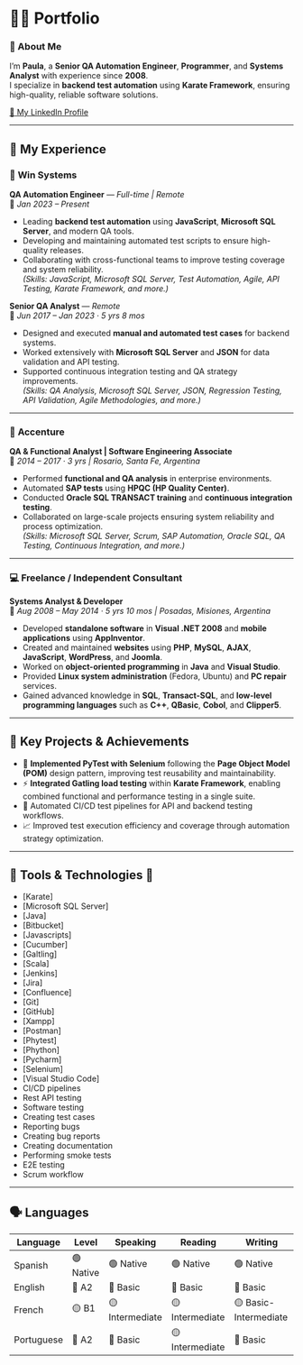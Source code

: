 # 👩‍💻 Portfolio

### 👋 About Me
I’m **Paula**, a **Senior QA Automation Engineer**, **Programmer**, and **Systems Analyst** with experience since **2008**.  
I specialize in **backend test automation** using **Karate Framework**, ensuring high-quality, reliable software solutions.

[🔗 My LinkedIn Profile](https://www.linkedin.com/in/paula-tapia-2b8555111/)

---

## 💼 My Experience

### 🧩 **Win Systems**
**QA Automation Engineer** — *Full-time | Remote*  
📅 *Jan 2023 – Present*

- Leading **backend test automation** using **JavaScript**, **Microsoft SQL Server**, and modern QA tools.
- Developing and maintaining automated test scripts to ensure high-quality releases.
- Collaborating with cross-functional teams to improve testing coverage and system reliability.  
  *(Skills: JavaScript, Microsoft SQL Server, Test Automation, Agile, API Testing, Karate Framework, and more.)*

**Senior QA Analyst** — *Remote*  
📅 *Jun 2017 – Jan 2023 · 5 yrs 8 mos*

- Designed and executed **manual and automated test cases** for backend systems.
- Worked extensively with **Microsoft SQL Server** and **JSON** for data validation and API testing.
- Supported continuous integration testing and QA strategy improvements.  
  *(Skills: QA Analysis, Microsoft SQL Server, JSON, Regression Testing, API Validation, Agile Methodologies, and more.)*

---

### 🧠 **Accenture**
**QA & Functional Analyst | Software Engineering Associate**  
📅 *2014 – 2017 · 3 yrs | Rosario, Santa Fe, Argentina*

- Performed **functional and QA analysis** in enterprise environments.
- Automated **SAP tests** using **HPQC (HP Quality Center)**.
- Conducted **Oracle SQL TRANSACT training** and **continuous integration testing**.
- Collaborated on large-scale projects ensuring system reliability and process optimization.  
  *(Skills: Microsoft SQL Server, Scrum, SAP Automation, Oracle SQL, QA Testing, Continuous Integration, and more.)*

---

### 💻 **Freelance / Independent Consultant**
**Systems Analyst & Developer**  
📅 *Aug 2008 – May 2014 · 5 yrs 10 mos | Posadas, Misiones, Argentina*

- Developed **standalone software** in **Visual .NET 2008** and **mobile applications** using **AppInventor**.
- Created and maintained **websites** using **PHP**, **MySQL**, **AJAX**, **JavaScript**, **WordPress**, and **Joomla**.
- Worked on **object-oriented programming** in **Java** and **Visual Studio**.
- Provided **Linux system administration** (Fedora, Ubuntu) and **PC repair** services.
- Gained advanced knowledge in **SQL**, **Transact-SQL**, and **low-level programming languages** such as **C++**, **QBasic**, **Cobol**, and **Clipper5**.

---

## 🚀 Key Projects & Achievements

- 🧪 **Implemented PyTest with Selenium** following the **Page Object Model (POM)** design pattern, improving test reusability and maintainability.
- ⚡ **Integrated Gatling load testing** within **Karate Framework**, enabling combined functional and performance testing in a single suite.
- 🔄 Automated CI/CD test pipelines for API and backend testing workflows.
- 📈 Improved test execution efficiency and coverage through automation strategy optimization.

---

## 🧰 Tools & Technologies :wrench:
* [Karate]
* [Microsoft SQL Server]
* [Java]
* [Bitbucket]
* [Javascripts]
* [Cucumber]
* [Galtling]
* [Scala]
* [Jenkins]
* [Jira]
* [Confluence]
* [Git]
* [GitHub]
* [Xampp]
* [Postman]
* [Phytest]
* [Phython]
* [Pycharm]
* [Selenium]
* [Visual Studio Code]
* CI/CD pipelines
* Rest API testing
* Software testing
* Creating test cases
* Reporting bugs
* Creating bug reports
* Creating documentation
* Performing smoke tests
* E2E testing
* Scrum workflow
---

## 🗣 Languages

| Language | Level | Speaking | Reading | Writing |
|----------|-------|----------|---------|---------|
| Spanish | 🟢 Native | 🟢 Native | 🟢 Native | 🟢 Native |
| English | 🔵 A2 | 🔵 Basic | 🔵 Basic | 🔵 Basic |
| French | 🟡 B1 | 🟡 Intermediate | 🟡 Intermediate | 🟡 Basic-Intermediate |
| Portuguese | 🔵 A2 | 🔵 Basic | 🟡 Intermediate | 🔵 Basic |


